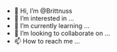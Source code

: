 - 👋 Hi, I’m @Brittnuss
- 👀 I’m interested in ...
- 🌱 I’m currently learning ...
- 💞️ I’m looking to collaborate on ...
- 📫 How to reach me ...

<!---
Brittnuss/Brittnuss is a ✨ special ✨ repository because its `README.md` (this file) appears on your GitHub profile.
You can click the Preview link to take a look at your changes.
--->
